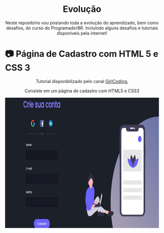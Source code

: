 <h1 align="center">
<br>
  Evolução
<br>
</h1>

<p align="center">Neste repositório vou postando toda a evolução do aprendizado, bem como desafios, do curso do ProgramadorBR. Incluindo alguns desafios e tutoriais disponíveis pela internet!</p>

# 📷 Página de Cadastro com HTML 5 e CSS 3

<div align="center" >
<p>Tutorial disponibilizado pelo canal <a target="_blank" href="https://www.youtube.com/watch?v=Q68vbJplf7I">GirlCoding.</a></p>
<p>Consiste em um página de cadastro com HTML5 e CSS3</p>
  <img src="./DesafiosConcluidos/PAG_CADASTRO_GIRL_CODING.jpg" alt="Página de Cadastro com HTML 5 e CSS 3" height="425">
</div>